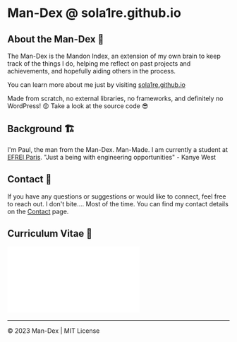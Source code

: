 # Man-Dex @ sola1re.github.io

## About the Man-Dex 👾
The Man-Dex is the Mandon Index, an extension of my own brain to keep track of the things I do, helping me reflect on past projects and achievements, and hopefully aiding others in the process.

You can learn more about me just by visiting [sola1re.github.io](https://sola1re.github.io)

Made from scratch, no external libraries, no frameworks, and definitely no WordPress! 😡 Take a look at the source code 😎

## Background 🏗️
I'm Paul, the man from the Man-Dex. Man-Made. I am currently a student at [EFREI Paris](https://www.efrei.fr/).
"Just a being with engineering opportunities" - Kanye West

## Contact 🪪
If you have any questions or suggestions or would like to connect, feel free to reach out. I don't bite.... Most of the time. 
You can find my contact details on the [Contact](contact.html) page.

## Curriculum Vitae 📝
![Curriculum Vitae](./content/documents/CV2.pdf)

---
&copy; 2023 Man-Dex | MIT License 
